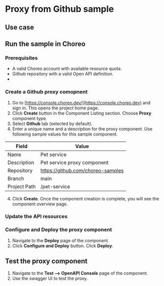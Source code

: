 # Proxy from Github sample

## Use case

## Run the sample in Choreo

### Prerequisites

- A valid Choreo account with available resource quota.
- Github repository with a valid Open API definition.
- 

### Create a Github proxy comopnent

1. Go to [https://console.choreo.dev/](https://console.choreo.dev) and sign in. This opens the project home page.
2. Click **Create** button in the Component Listing section. Choose **Proxy** component type.
3. Select **Github** tab (selected by default).
4. Enter a unique name and a description for the proxy component. Use following sample values for this sample component.

| Field       | Value                                            |
| ----------- | ------------------------------------------------ |
| Name        | Pet service                                      |
| Description | Pet service proxy component                      |
| Repository  | https://github.com/choreo-samples                |
| Branch      | main                                             |
| Project Path| /pet-service                                     |

4. Click **Create**. Once the component creation is complete, you will see the component overview page.

### Update the API resources

### Configure and Deploy the proxy component

1. Navigate to the **Deploy** page of the component.
2. Click **Configure and Deploy** button. Click **Deploy**.

## Test the proxy component

1. Navigate to the **Test --> OpenAPI Console** page of the component.
2. Use the swagger UI to test the proxy.
